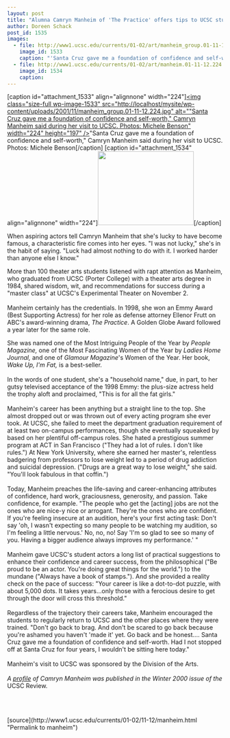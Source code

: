 ```yaml
---
layout: post
title: "Alumna Camryn Manheim of 'The Practice' offers tips to UCSC students"
author: Doreen Schack
post_id: 1535
images:
  - file: http://www1.ucsc.edu/currents/01-02/art/manheim_group.01-11-12.224.jpg
    image_id: 1533
    caption: "'Santa Cruz gave me a foundation of confidence and self-worth,' Camryn Manheim said during her visit to UCSC. Photos: Michele Benson"
  - file: http://www1.ucsc.edu/currents/01-02/art/manheim.01-11-12.224.jpg
    image_id: 1534
    caption: 
---
```


[caption id="attachment_1533" align="alignnone" width="224"]<a href="http://localhost/mysite/wp-content/uploads/2001/11/manheim_group.01-11-12.224.jpg"><img class="size-full wp-image-1533" src="http://localhost/mysite/wp-content/uploads/2001/11/manheim_group.01-11-12.224.jpg" alt=""Santa Cruz gave me a foundation of confidence and self-worth," Camryn Manheim said during her visit to UCSC. Photos: Michele Benson" width="224" height="197" /></a>"Santa Cruz gave me a foundation of confidence and self-worth," Camryn Manheim said during her visit to UCSC. Photos: Michele Benson[/caption]
[caption id="attachment_1534" align="alignnone" width="224"]<a href="http://localhost/mysite/wp-content/uploads/2001/11/manheim.01-11-12.224.jpg"><img class="size-full wp-image-1534" src="http://localhost/mysite/wp-content/uploads/2001/11/manheim.01-11-12.224.jpg" alt="" width="224" height="172" /></a>[/caption]
<p>
  When aspiring actors tell Camryn Manheim that she's lucky to have become famous, a characteristic fire comes into her eyes. "I was not lucky," she's in the habit of saying. "Luck had almost nothing to do with it. I worked harder than anyone else I know."
</p>More than 100 theater arts students listened with rapt attention as Manheim, who graduated from UCSC (Porter College) with a theater arts degree in 1984, shared wisdom, wit, and recommendations for success during a "master class" at UCSC's Experimental Theater on November 2.<br>
<br>
Manheim certainly has the credentials. In 1998, she won an Emmy Award (Best Supporting Actress) for her role as defense attorney Ellenor Frutt on ABC's award-winning drama, <i>The Practice</i>. A Golden Globe Award followed a year later for the same role.
<p>
  She was named one of the Most Intriguing People of the Year by <i>People Magazine,</i> one of the Most Fascinating Women of the Year by <i>Ladies Home Journal,</i> and one of <i>Glamour Magazine</i>'s Women of the Year. Her book, <i>Wake Up, I'm Fat,</i> is a best-seller.<br>
  <br>
  In the words of one student, she's a "household name," due, in part, to her gutsy televised acceptance of the 1998 Emmy: the plus-size actress held the trophy aloft and proclaimed, "This is for all the fat girls."<br>
  <br>
  Manheim's career has been anything but a straight line to the top. She almost dropped out or was thrown out of every acting program she ever took. At UCSC, she failed to meet the department graduation requirement of at least two on-campus performances, though she eventually squeaked by based on her plentiful off-campus roles. She hated a prestigious summer program at ACT in San Francisco ("They had a lot of rules. I don't like rules.") At New York University, where she earned her master's, relentless badgering from professors to lose weight led to a period of drug addiction and suicidal depression. ("Drugs are a great way to lose weight," she said. "You'll look fabulous in that coffin.")<br>
  <br>
  Today, Manheim preaches the life-saving and career-enhancing attributes of confidence, hard work, graciousness, generosity, and passion. Take confidence, for example. "The people who get the [acting] jobs are not the ones who are nice-y nice or arrogant. They're the ones who are confident. If you're feeling insecure at an audition, here's your first acting task: Don't say 'oh, I wasn't expecting so many people to be watching my audition, so I'm feeling a little nervous.' No, no, no! Say 'I'm so glad to see so many of you. Having a bigger audience always improves my performance.' "<br>
  <br>
  Manheim gave UCSC's student actors a long list of practical suggestions to enhance their confidence and career success, from the philosophical ("Be proud to be an actor. You're doing great things for the world.") to the mundane ("Always have a book of stamps."). And she provided a reality check on the pace of success: "Your career is like a dot-to-dot puzzle, with about 5,000 dots. It takes years...only those with a ferocious desire to get through the door will cross this threshold."<br>
  <br>
  Regardless of the trajectory their careers take, Manheim encouraged the students to regularly return to UCSC and the other places where they were trained. "Don't go back to brag. And don't be scared to go back because you're ashamed you haven't 'made it' yet. Go back and be honest.... Santa Cruz gave me a foundation of confidence and self-worth. Had I not stopped off at Santa Cruz for four years, I wouldn't be sitting here today."<br>
  <br>
  Manheim's visit to UCSC was sponsored by the Division of the Arts.<br>
  <br>
  <i>A</i> <a href="http://review.ucsc.edu/winter.00/livinglifelarge.html"><i>profile</i></a> <i>of Camryn Manheim was published in the Winter 2000 issue of the</i> UCSC Review.<br>
  <br>
  <br>

</p>
<p>
  <img align="bottom" alt=" " border="0" height="1" src="../../images/trans.gif" width="385">
</p>
[source](http://www1.ucsc.edu/currents/01-02/11-12/manheim.html "Permalink to manheim")
